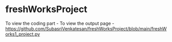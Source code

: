 # freshWorksProject
To view the coding part - 
To view the output page - https://github.com/SubasriVenkatesan/freshWorksProject/blob/main/freshWorks1_project.py
